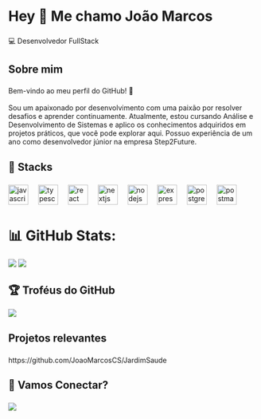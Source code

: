 <h1 align="left">Hey 👋 Me chamo João Marcos</h1>

###

<p align="left">💻 Desenvolvedor FullStack</p>

###

<h2 align="left">Sobre mim</h2>

###

<p align="left">Bem-vindo ao meu perfil do GitHub! 🚀<br><br>Sou um apaixonado por desenvolvimento com uma paixão por resolver desafios e aprender continuamente. Atualmente, estou cursando Análise e Desenvolvimento de Sistemas e aplico os conhecimentos adquiridos em projetos práticos, que você pode explorar aqui. Possuo experiência de um ano como desenvolvedor júnior na empresa Step2Future.</p>

###

<h2 align="left">🎯 Stacks</h2>

###

<div align="left">
  <img src="https://cdn.jsdelivr.net/gh/devicons/devicon/icons/javascript/javascript-original.svg" height="40" alt="javascript logo"  />
  <img width="12" />
  <img src="https://cdn.jsdelivr.net/gh/devicons/devicon/icons/typescript/typescript-original.svg" height="40" alt="typescript logo"  />
  <img width="12" />
  <img src="https://cdn.jsdelivr.net/gh/devicons/devicon/icons/react/react-original.svg" height="40" alt="react logo"  />
  <img width="12" />
  <img src="https://cdn.jsdelivr.net/gh/devicons/devicon/icons/nextjs/nextjs-original.svg" height="40" alt="nextjs logo"  />
  <img width="12" />
  <img src="https://cdn.jsdelivr.net/gh/devicons/devicon/icons/nodejs/nodejs-original.svg" height="40" alt="nodejs logo"  />
  <img width="12" />
  <img src="https://skillicons.dev/icons?i=express" height="40" alt="express logo"  />
  <img width="12" />
  <img src="https://skillicons.dev/icons?i=postgres" height="40" alt="postgresql logo"  />
  <img width="12" />
  <img src="https://skillicons.dev/icons?i=postman" height="40" alt="postman logo"  />
</div>

###
# 📊 GitHub Stats:
![](https://github-readme-streak-stats.herokuapp.com/?user=JoaoMarcosCS&theme=highcontrast&hide_border=true)
![](https://github-readme-stats.vercel.app/api/top-langs/?username=JoaoMarcosCS&theme=highcontrast&hide_border=true&include_all_commits=true&count_private=false&layout=compact)

###

## 🏆 Troféus do GitHub 
![](https://github-profile-trophy.vercel.app/?username=JoaoMarcosCS&theme=darkhub&no-frame=true&no-bg=false&margin-w=4)

###

<h2 align="left">Projetos relevantes</h2>

###

<p align="left">https://github.com/JoaoMarcosCS/JardimSaude</p>

###

<h2 align="left">🤝 Vamos Conectar?</h2>

###

<a href="https://www.linkedin.com/in/jo%C3%A3o-marcos-c%C3%A2ndido-da-silva-58b29227a/">
<img src="https://img.shields.io/badge/LinkedIn-0077B5?style=for-the-badge&logo=linkedin&logoColor=white" />
</a>

<br />
<br />
